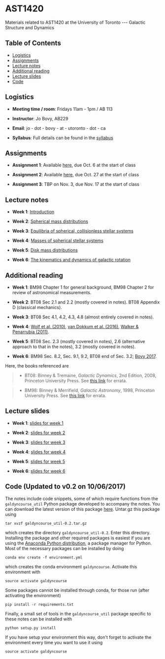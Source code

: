 # AST1420
Materials related to AST1420 at the University of Toronto --- Galactic Structure and Dynamics

## Table of Contents

* [Logistics](#logistics)
* [Assignments](#assignments)
* [Lecture notes](#lecture-notes)
* [Additional reading](#additional-reading)
* [Lecture slides](#lecture-slides)
* [Code](#code)

## Logistics

* **Meeting time / room**: Fridays 11am - 1pm / AB 113

* **Instructor**: Jo Bovy, AB229

* **Email**: jo - dot - bovy - at - utoronto - dot - ca

* **Syllabus**: Full details can be found in the [syllabus](https://github.com/jobovy/AST1420/blob/master/syllabus/syllabus-ast1420.pdf)

## Assignments

* **Assignment 1**: Available [here](http://astro.utoronto.ca/~bovy/AST1420/assignments/assignment1.pdf), due Oct. 6 at the start of class

* **Assignment 2**: Available [here](http://astro.utoronto.ca/~bovy/AST1420/assignments/assignment2.pdf), due Oct. 27 at the start of class

* **Assignment 3**: TBP on Nov. 3, due Nov. 17 at the start of class

## Lecture notes

* **Week 1**: [Introduction](http://astro.utoronto.ca/~bovy/AST1420/notes/notebooks/01.-Introduction.html)

* **Week 2**: [Spherical mass distributions](http://astro.utoronto.ca/~bovy/AST1420/notes/notebooks/02.-Spherical-Mass-Distributions.html)

* **Week 3**: [Equilibria of spherical, collisionless stellar systems](http://astro.utoronto.ca/~bovy/AST1420/notes/notebooks/03.-Equilibria-Spherical-Collisionless-Systems.html)

* **Week 4**: [Masses of spherical stellar systems](http://astro.utoronto.ca/~bovy/AST1420/notes/notebooks/04.-Masses-Spherical-Systems.html)

* **Week 5**: [Disk mass distributions](http://astro.utoronto.ca/~bovy/AST1420/notes/notebooks/05.-Flattened-Mass-Distributions.html)

* **Week 6**: [The kinematics and dynamics of galactic rotation](http://astro.utoronto.ca/~bovy/AST1420/notes/notebooks/06.-Galactic-Rotation.html)

## Additional reading

* **Week 1**: BM98 Chapter 1 for general background, BM98 Chapter 2
    for review of astronomical measurements.

* **Week 2**: BT08 Sec 2.1 and 2.2 (mostly covered in notes). BT08
    Appendix D (classical mechanics).

* **Week 3**: BT08 Sec 4.1, 4.2, 4.3, 4.8 (almost entirely covered in
    notes).

* **Week 4**: [Wolf et
    al. (2010)](http://adsabs.harvard.edu/abs/2010MNRAS.406.1220W),
    [van Dokkum et
    al. (2016)](http://adsabs.harvard.edu/abs/2016ApJ...828L...6V),
    [Walker & Penarrubia
    (2011)](http://adsabs.harvard.edu/abs/2011ApJ...742...20W).

* **Week 5**: BT08 Sec. 2.3 (mostly covered in notes), 2.6 (alternative
    approach to that in the notes), 3.2 (mostly covered in notes).

* **Week 6**: BM98 Sec. 8.2, Sec. 9.1, 9.2, BT08 end of Sec. 3.2;
    [Bovy 2017](http://adsabs.harvard.edu/abs/2017MNRAS.468L..63B).

Here, the books referenced are

> * BT08: Binney & Tremaine, *Galactic Dynamics*, 2nd Edition, 2008, Princeton University Press. See [this link](https://www-thphys.physics.ox.ac.uk/people/JamesBinney/web/index_files/BT2errors.pdf) for errata.

> * BM98: Binney & Merrifield, *Galactic Astronomy*, 1998, Princeton University Press. See [this link](http://www-thphys.physics.ox.ac.uk/people/JamesBinney/bmerrors.pdf) for errata.

## Lecture slides

* **Week 1**: [slides for week 1](http://astro.utoronto.ca/~bovy/AST1420/slides/L1-AST1420.pdf)

* **Week 2**: [slides for week 2](http://astro.utoronto.ca/~bovy/AST1420/slides/L2-AST1420.pdf)

* **Week 3**: [slides for week 3](http://astro.utoronto.ca/~bovy/AST1420/slides/L3-AST1420.pdf)

* **Week 4**: [slides for week 4](http://astro.utoronto.ca/~bovy/AST1420/slides/L4-AST1420.pdf)

* **Week 5**: [slides for week 5](http://astro.utoronto.ca/~bovy/AST1420/slides/L5-AST1420.pdf)

* **Week 6**: [slides for week 6](http://astro.utoronto.ca/~bovy/AST1420/slides/L6-AST1420.pdf)

## Code (**Updated to v0.2 on 10/06/2017**)

The notes include code snippets, some of which require functions from
the ``galdyncourse_util`` Python package developed to accompany the
notes. You can download the latest version of this package
[here](http://astro.utoronto.ca/~bovy/AST1420/code/galdyncourse_util-0.2.tar.gz). Untar.gz
this package using 

```
tar xvzf galdyncourse_util-0.2.tar.gz
```

which creates the directory ``galdyncourse_util-0.2``. Enter this
directory. Installing the package and other required packages is
easiest if you are using the [Anaconda Python
distribution](https://docs.continuum.io/anaconda/), a package manager
for Python. Most of the necessary packages can be installed by doing

```
conda env create -f environment.yml
```

which creates the conda environment ``galdyncourse``. Activate this
environment with

```
source activate galdyncourse
```

Some packages cannot be installed through conda, for those run (after
activating the environment)

```
pip install -r requirements.txt
```

Finally, a small set of tools in the ``galdyncourse_util`` package
specific to these notes can be installed with

```
python setup.py install
```

If you have setup your environment this way, don't forget to activate
the environment every time you want to use it using

```
source activate galdyncourse
```